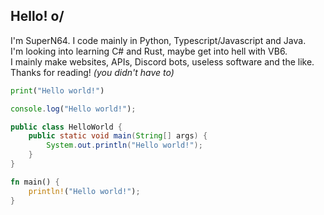 ## Hello! o/
I'm SuperN64. I code mainly in Python, Typescript/Javascript and Java.  
I'm looking into learning C# and Rust, maybe get into hell with VB6.  
I mainly make websites, APIs, Discord bots, useless software and the like.  
Thanks for reading! *(you didn't have to)*

```python
print("Hello world!")
```
```js
console.log("Hello world!");
```
```java
public class HelloWorld {
    public static void main(String[] args) {
        System.out.println("Hello world!");
    }
}
```
```rust
fn main() {
    println!("Hello world!");
}
```
